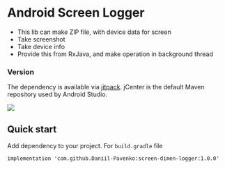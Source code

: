 # Android Screen Logger

* This lib can make ZIP file, with device data for screen
* Take screenshot
* Take device info
* Provide this from RxJava, and make operation in background thread

### Version
The dependency is available via [jitpack](a).
jCenter is the default Maven repository used by Android Studio.

[![](https://jitpack.io/v/Daniil-Pavenko/screen-dimen-logger.svg)](https://jitpack.io/#Daniil-Pavenko/screen-dimen-logger)

## Quick start

Add dependency to your project. For `build.gradle` file

```
implementation 'com.github.Daniil-Pavenko:screen-dimen-logger:1.0.0'
```

